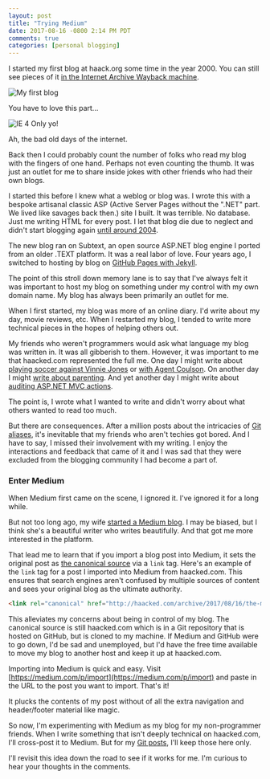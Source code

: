 ```yaml
---
layout: post
title: "Trying Medium"
date: 2017-08-16 -0800 2:14 PM PDT
comments: true
categories: [personal blogging]
---
```


I started my first blog at haack.org some time in the year 2000. You can still see pieces of it [in the Internet Archive Wayback machine](https://web.archive.org/web/20010220192058/http://haack.org:80/).

![My first blog](https://user-images.githubusercontent.com/19977/29385835-0c9bdf74-828e-11e7-889a-a14a9ef2bf31.png)

You have to love this part...

![IE 4 Only yo!](https://user-images.githubusercontent.com/19977/29386286-14ebc28c-8290-11e7-97bb-578db26aaa33.PNG)

Ah, the bad old days of the internet.

Back then I could probably count the number of folks who read my blog with the fingers of one hand. Perhaps not even counting the thumb. It was just an outlet for me to share inside jokes with other friends who had their own blogs.

I started this before I knew what a weblog or blog was. I wrote this with a bespoke artisanal classic ASP (Active Server Pages without the ".NET" part. We lived like savages back then.) site I built. It was terrible. No database. Just me writing HTML for every post. I let that blog die due to neglect and didn't start blogging again [until around 2004](http://haacked.com/archive/2004/02/03/the-new-digs.aspx/).

The new blog ran on Subtext, an open source ASP.NET blog engine I ported from an older .TEXT platform. It was a real labor of love. Four years ago, I switched to hosting by blog on [GitHub Pages with Jekyll](http://haacked.com/archive/2013/12/02/dr-jekyll-and-mr-haack/).

The point of this stroll down memory lane is to say that I've always felt it was important to host my blog on something under my control with my own domain name. My blog has always been primarily an outlet for me.

When I first started, my blog was more of an online diary. I'd write about my day, movie reviews, etc. When I restarted my blog, I tended to write more technical pieces in the hopes of helping others out.

My friends who weren't programmers would ask what language my blog was written in. It was all gibberish to them. However, it was important to me that haacked.com represented the full me. One day I might write about [playing soccer against Vinnie Jones](http://haacked.com/archive/2006/12/16/Played_Soccer_Against_The_Juggernaut.aspx/) or [with Agent Coulson](http://haacked.com/archive/2005/05/16/ForTheLoveOfSoccer.aspx/). On another day I might [write about parenting](http://haacked.com/archive/2013/05/27/reflective-parenting.aspx/). And yet another day I might write about [auditing ASP.NET MVC actions](http://haacked.com/archive/2017/08/10/mvc-action-security-audit/).

The point is, I wrote what I wanted to write and didn't worry about what others wanted to read too much.

But there are consequences. After a million  posts about the intricacies of [Git aliases](http://haacked.com/archive/2014/07/28/github-flow-aliases/), it's inevitable that my friends who aren't techies got bored. And I have to say, I missed their involvement with my writing. I enjoy the interactions and feedback that came of it and I was sad that they were excluded from the blogging community I had become a part of.

### Enter Medium

When Medium first came on the scene, I ignored it. I've ignored it for a long while.

But not too long ago, my wife [started a Medium blog](https://medium.com/@akumi). I may be biased, but I think she's a beautiful writer who writes beautifully. And that got me more interested in the platform.

That lead me to learn that if you import a blog post into Medium, it sets the original post as [the canonical source](https://help.medium.com/hc/en-us/articles/217991468-SEO-and-duplicate-content) via a `link` tag. Here's an example of the `link` tag for a post I imported into Medium from haacked.com. This ensures that search engines aren't confused by multiple sources of content and sees your original blog as the ultimate authority.

```html
<link rel="canonical" href="http://haacked.com/archive/2017/08/16/the-moment/">
```

This alleviates my concerns about being in control of my blog. The canonical source is still haacked.com which is in a Git repository that is hosted on GitHub, but is cloned to my machine. If Medium and GitHub were to go down, I'd be sad and unemployed, but I'd have the free time available to move my blog to another host and keep it up at haacked.com.

Importing into Medium is quick and easy. Visit [https://medium.com/p/import](https://medium.com/p/import) and paste in the URL to the post you want to import. That's it!

It plucks the contents of my post without of all the extra navigation and header/footer material like magic.

So now, I'm experimenting with Medium as my blog for my non-programmer friends. When I write something that isn't deeply technical on haacked.com, I'll cross-post it to Medium. But for my [Git posts](http://haacked.com/archive/2015/06/29/git-migrate/), I'll keep those here only.

I'll revisit this idea down the road to see if it works for me. I'm curious to hear your thoughts in the comments.

